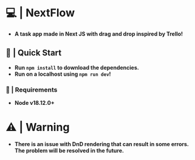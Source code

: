 # 💻 | NextFlow
+ **A task app made in Next JS with drag and drop inspired by Trello!**
## 🚀 | Quick Start
+ **Run ```npm install``` to download the dependencies.**
+ **Run on a localhost using ```npm run dev```!**
### 📝 | Requirements
+ **Node v18.12.0+**
# ⚠️ | Warning
+ **There is an issue with DnD rendering that can result in some errors.
The problem will be resolved in the future.**
